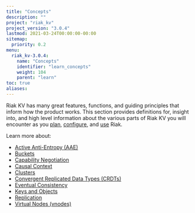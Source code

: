 ```yaml
---
title: "Concepts"
description: ""
project: "riak_kv"
project_version: "3.0.4"
lastmod: 2021-03-24T00:00:00-00:00
sitemap:
  priority: 0.2
menu:
  riak_kv-3.0.4:
    name: "Concepts"
    identifier: "learn_concepts"
    weight: 104
    parent: "learn"
toc: true
aliases:
---
```


[concept aae]: {{<baseurl>}}riak/kv/3.0.4/learn/concepts/active-anti-entropy
[concept buckets]: {{<baseurl>}}riak/kv/3.0.4/learn/concepts/buckets
[concept cap neg]: {{<baseurl>}}riak/kv/3.0.4/learn/concepts/capability-negotiation
[concept causal context]: {{<baseurl>}}riak/kv/3.0.4/learn/concepts/causal-context
[concept clusters]: {{<baseurl>}}riak/kv/3.0.4/learn/concepts/clusters
[concept crdts]: {{<baseurl>}}riak/kv/3.0.4/learn/concepts/crdts
[concept eventual consistency]: {{<baseurl>}}riak/kv/3.0.4/learn/concepts/eventual-consistency
[concept keys objects]: {{<baseurl>}}riak/kv/3.0.4/learn/concepts/keys-and-objects
[concept replication]: {{<baseurl>}}riak/kv/3.0.4/learn/concepts/replication
[concept strong consistency]: {{<baseurl>}}riak/kv/3.0.4/using/reference/strong-consistency
[concept vnodes]: {{<baseurl>}}riak/kv/3.0.4/learn/concepts/vnodes
[config index]: {{<baseurl>}}riak/kv/3.0.4/configuring
[plan index]: {{<baseurl>}}riak/kv/3.0.4/setup/planning
[use index]: {{<baseurl>}}riak/kv/3.0.4/using/

Riak KV has many great features, functions, and guiding principles that inform how the product works. This section provides definitions for, insight into, and high level information about the various parts of Riak KV you will encounter as you [plan][plan index], [configure][config index], and [use][use index] Riak.

Learn more about:

* [Active Anti-Entropy (AAE)][concept aae]
* [Buckets][concept buckets]
* [Capability Negotiation][concept cap neg]
* [Causal Context][concept causal context]
* [Clusters][concept clusters]
* [Convergent Replicated Data Types (CRDTs)][concept crdts]
* [Eventual Consistency][concept eventual consistency]
* [Keys and Objects][concept keys objects]
* [Replication][concept replication]
* [Virtual Nodes (vnodes)][concept vnodes]

